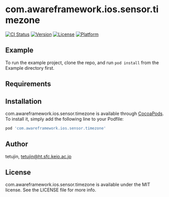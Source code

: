 # com.awareframework.ios.sensor.timezone

[![CI Status](https://img.shields.io/travis/tetujin/com.awareframework.ios.sensor.timezone.svg?style=flat)](https://travis-ci.org/tetujin/com.awareframework.ios.sensor.timezone)
[![Version](https://img.shields.io/cocoapods/v/com.awareframework.ios.sensor.timezone.svg?style=flat)](https://cocoapods.org/pods/com.awareframework.ios.sensor.timezone)
[![License](https://img.shields.io/cocoapods/l/com.awareframework.ios.sensor.timezone.svg?style=flat)](https://cocoapods.org/pods/com.awareframework.ios.sensor.timezone)
[![Platform](https://img.shields.io/cocoapods/p/com.awareframework.ios.sensor.timezone.svg?style=flat)](https://cocoapods.org/pods/com.awareframework.ios.sensor.timezone)

## Example

To run the example project, clone the repo, and run `pod install` from the Example directory first.

## Requirements

## Installation

com.awareframework.ios.sensor.timezone is available through [CocoaPods](https://cocoapods.org). To install
it, simply add the following line to your Podfile:

```ruby
pod 'com.awareframework.ios.sensor.timezone'
```

## Author

tetujin, tetujin@ht.sfc.keio.ac.jp

## License

com.awareframework.ios.sensor.timezone is available under the MIT license. See the LICENSE file for more info.
